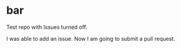 # bar
Test repo with Issues turned off.

I was able to add an issue.   Now I am going to submit a pull request.